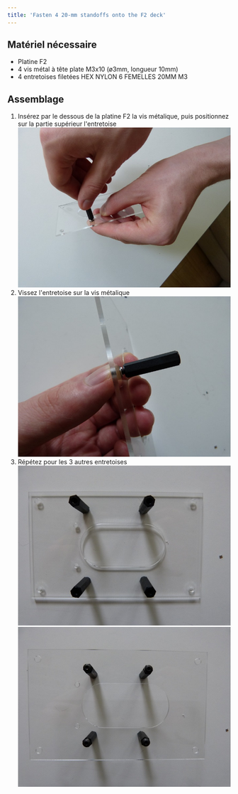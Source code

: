 ```yaml
---
title: 'Fasten 4 20-mm standoffs onto the F2 deck'
---
```


## Matériel nécessaire

* Platine F2
* 4 vis métal à tête plate M3x10 \(ø3mm, longueur 10mm\)
* 4 entretoises filetées HEX NYLON 6 FEMELLES 20MM M3

## Assemblage

1. Insérez par le dessous de la platine F2 la vis métalique, puis positionnez sur la partie supérieur l'entretoise  
   ![](P1090044.jpg)
2. Vissez l'entretoise sur la vis métalique 
   ![](P1090042.jpg)
3. Répétez pour les 3 autres entretoises  
    ![](P1080940.JPG)
	![](P1080941.JPG)

